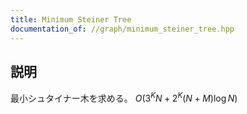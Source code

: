 ```yaml
---
title: Minimum Steiner Tree
documentation_of: //graph/minimum_steiner_tree.hpp
---
```


## 説明

最小シュタイナー木を求める。 $O(3^K N + 2^K (N + M) \log{N})$